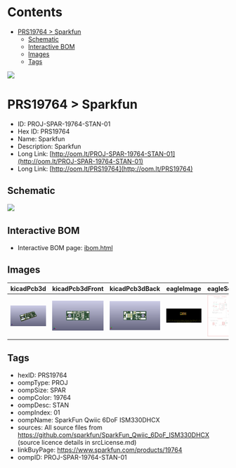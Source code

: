 



Contents
========

* [PRS19764 > Sparkfun](#prs19764--sparkfun)
	* [Schematic](#schematic)
	* [Interactive BOM](#interactive-bom)
	* [Images](#images)
	* [Tags](#tags)
  
![][im]
# PRS19764 > Sparkfun

- ID: PROJ-SPAR-19764-STAN-01
- Hex ID: PRS19764
- Name: Sparkfun
- Description: Sparkfun
- Long Link: [http://oom.lt/PROJ-SPAR-19764-STAN-01](http://oom.lt/PROJ-SPAR-19764-STAN-01)
- Long Link: [http://oom.lt/PRS19764](http://oom.lt/PRS19764)

## Schematic
  
![][schem]
## Interactive BOM

- Interactive BOM page: [ibom.html](https://htmlpreview.github.io/?https://github.com/oomlout/oomlout_OOMP_projects/blob/main/PROJ-SPAR-19764-STAN-01/kicad/bom/ibom.html)

## Images
  
  

|kicadPcb3d|kicadPcb3dFront|kicadPcb3dBack|eagleImage|eagleSchemImage|
| :---: | :---: | :---: | :---: | :---: |
|[![kicadPcb3d](kicadPcb3d_140.png)](kicadPcb3d.png)|[![kicadPcb3dFront](kicadPcb3dFront_140.png)](kicadPcb3dFront.png)|[![kicadPcb3dBack](kicadPcb3dBack_140.png)](kicadPcb3dBack.png)|[![eagleImage](eagleImage_140.png)](eagleImage.png)|[![eagleSchemImage](eagleSchemImage_140.png)](eagleSchemImage.png)|

## Tags

- hexID: PRS19764
- oompType: PROJ
- oompSize: SPAR
- oompColor: 19764
- oompDesc: STAN
- oompIndex: 01
- oompName: SparkFun Qwiic 6DoF ISM330DHCX
- sources: All source files from https://github.com/sparkfun/SparkFun_Qwiic_6DoF_ISM330DHCX (source licence details in srcLicense.md)
- linkBuyPage: https://www.sparkfun.com/products/19764
- oompID: PROJ-SPAR-19764-STAN-01



[im]: kicadPcb3d_450.png
[schem]: eagleSchemImage.png
